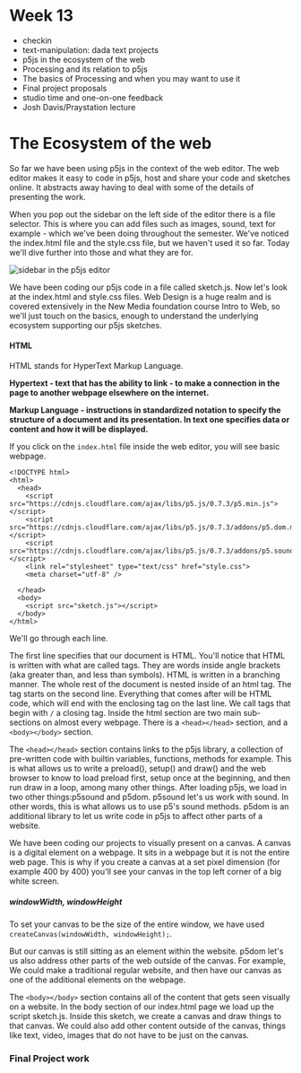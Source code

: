 # Week 13

- checkin
- text-manipulation: dada text projects
- p5js in the ecosystem of the web
- Processing and its relation to p5js
- The basics of Processing and when you may want to use it
- Final project proposals
- studio time and one-on-one feedback
- Josh Davis/Praystation lecture

# The Ecosystem of the web

So far we have been using p5js in the context of the web editor. The web editor makes it easy to code in p5js, host and share your code and sketches online. It abstracts away having to deal with some of the details of presenting the work.

When you pop out the sidebar on the left side of the editor there is a file selector. This is where you can add files such as images, sound, text for example - which we've been doing throughout the semester. We've noticed the index.html file and the style.css file, but we haven't used it so far. Today we'll dive further into those and what they are for.

![sidebar in the p5js editor](sidebar.png)

We have been coding our p5js code in a file called sketch.js. Now let's look at the index.html and style.css files. Web Design is a huge realm and is covered extensively in the New Media foundation course Intro to Web, so we'll just touch on the basics, enough to understand the underlying ecosystem supporting our p5js sketches.

#### HTML

HTML stands for HyperText Markup Language. 

**Hypertext - text that has the ability to link - to make a connection in the page to another webpage elsewhere on the internet.**

**Markup Language - instructions in standardized notation to specify the structure of a document and its presentation. In text one specifies data or content and how it will be displayed.**

If you click on the ```index.html``` file inside the web editor, you will see basic webpage.

```
<!DOCTYPE html>
<html>
  <head>
    <script src="https://cdnjs.cloudflare.com/ajax/libs/p5.js/0.7.3/p5.min.js"></script>
    <script src="https://cdnjs.cloudflare.com/ajax/libs/p5.js/0.7.3/addons/p5.dom.min.js"></script>
    <script src="https://cdnjs.cloudflare.com/ajax/libs/p5.js/0.7.3/addons/p5.sound.min.js"></script>
    <link rel="stylesheet" type="text/css" href="style.css">
    <meta charset="utf-8" />

  </head>
  <body>
    <script src="sketch.js"></script>
  </body>
</html>
```

We'll go through each line.

The first line specifies that our document is HTML. You'll notice that HTML is written with what are called tags. They are words inside angle brackets (aka greater than, and less than symbols). HTML is written in a branching manner. The whole rest of the document is nested inside of an html tag. The <html> tag starts on the second line. Everything that comes after will be HTML code, which will end with the enclosing </html> tag on the last line. We call tags that begin with ```/``` a closing tag. Inside the html section are two main sub-sections on almost every webpage. There is a ```<head></head>``` section, and a ```<body></body>``` section. 

The ```<head></head>``` section contains links to the p5js library, a collection of pre-written code with builtin variables, functions, methods for example. This is what allows us to write a preload(), setup() and draw() and the web browser to know to load preload first, setup once at the beginning, and then run draw in a loop, among many other things.
After loading p5js, we load in two other things:p5sound and p5dom. p5sound let's us work with sound. In other words, this is what allows us to use p5's sound methods. p5dom is an additional library to let us write code in p5js to affect other parts of a website. 

We have been coding our projects to visually present on a canvas. A canvas is a digital element on a webpage. It sits in a webpage but it is not the entire web page. This is why if you create a canvas at a set pixel dimension (for example 400 by 400) you'll see your canvas in the top left corner of a big white screen. 

##### windowWidth, windowHeight
To set your canvas to be the size of the entire window, we have used ```createCanvas(windowWidth, windowHeight);```. 

But our canvas is still sitting as an element within the website. p5dom let's us also address other parts of the web outside of the canvas. For example, We could make a traditional regular website, and then have our canvas as one of the additional elements on the webpage. 

The ```<body></body>``` section contains all of the content that gets seen visually on a website. In the body section of our index.html page we load up the script sketch.js. Inside this sketch, we create a canvas and draw things to that canvas. We could also add other content outside of the canvas, things like text, video, images that do not have to be just on the canvas. 


### Final Project work

